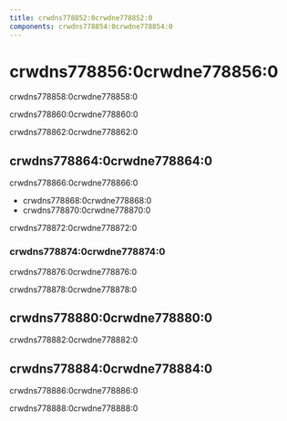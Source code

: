 ```yaml
---
title: crwdns778852:0crwdne778852:0
components: crwdns778854:0crwdne778854:0
---
```

# crwdns778856:0crwdne778856:0

<p class="description">crwdns778858:0crwdne778858:0</p>

crwdns778860:0crwdne778860:0

crwdns778862:0crwdne778862:0

## crwdns778864:0crwdne778864:0

crwdns778866:0crwdne778866:0

- crwdns778868:0crwdne778868:0
- crwdns778870:0crwdne778870:0

crwdns778872:0crwdne778872:0

### crwdns778874:0crwdne778874:0

crwdns778876:0crwdne778876:0

crwdns778878:0crwdne778878:0

## crwdns778880:0crwdne778880:0

crwdns778882:0crwdne778882:0

## crwdns778884:0crwdne778884:0

crwdns778886:0crwdne778886:0

crwdns778888:0crwdne778888:0